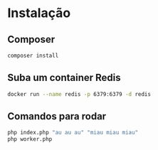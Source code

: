 # Instalação

## Composer
    
```bash
composer install
```
## Suba um container Redis

```bash
docker run --name redis -p 6379:6379 -d redis
```

## Comandos para rodar

```bash
php index.php "au au au" "miau miau miau"
php worker.php
```


